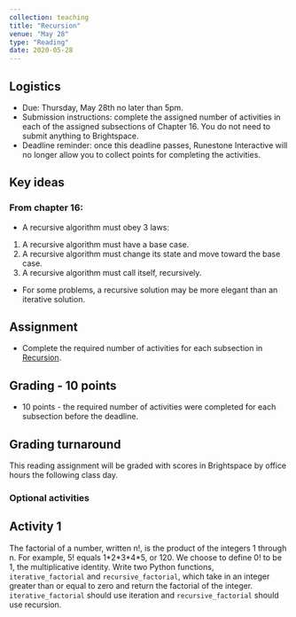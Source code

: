 ```yaml
---
collection: teaching
title: "Recursion"
venue: "May 28"
type: "Reading"
date: 2020-05-28
---
```

## Logistics
* Due: Thursday, May 28th no later than 5pm.
* Submission instructions: complete the assigned number of activities in each
	of the assigned subsections of Chapter 16. You do not need to submit
	anything to Brightspace.
* Deadline reminder: once this deadline passes, Runestone Interactive will no
	longer allow you to collect points for completing the activities.

## Key ideas
### From chapter 16:
* A recursive algorithm must obey 3 laws:
1. A recursive algorithm must have a base case.
2. A recursive algorithm must change its state and move toward the base case.
3. A recursive algorithm must call itself, recursively.
* For some problems, a recursive solution may be more elegant
than an iterative solution.

## Assignment
* Complete the required number of activities for each subsection in
[Recursion](https://runestone.academy/runestone/assignments/doAssignment?assignment_id=37507).

## Grading - 10 points
* 10 points - the required number of activities were completed for each
	subsection before the deadline.

## Grading turnaround
This reading assignment  will be graded with scores in Brightspace by office
hours the following class day.

### Optional activities
## Activity 1
The factorial of a number, written n!, is the product of the
integers 1 through n. For example, 5! equals 1\*2\*3\*4\*5, or 120. We choose
to define 0! to be 1, the multiplicative identity. Write two Python functions,
`iterative_factorial` and `recursive_factorial`, which take in an integer
greater
than or equal to zero and return the factorial of the integer.
`iterative_factorial` should use iteration and `recursive_factorial` should
use recursion.
